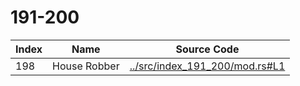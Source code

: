 # 191-200

Index | Name    | Source Code
----- | ------- | -----------
198   | House Robber | [../src/index_191_200/mod.rs#L1](../src/index_191_200/mod.rs#L1)
